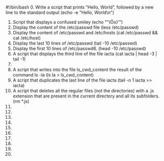 #!/bin/bash
0. Write a script that prints “Hello, World”, followed by a new line to the standard output (echo -e "Hello, World\n")
1. Script that displays a confused smiley (echo "\"(Ôo)'")
2. Display the content of the /etc/passwd file (less /etc/passwd)
3. Display the content of /etc/passwd and /etc/hosts (cat /etc/passwd && cat /etc/host)
4. Display the last 10 lines of /etc/passwd (tail -10 /etc/passwd)
5. Display the first 10 lines of /etc/passwd6. (head -10 /etc/passwd)
6. A script that displays the third line of the file iacta (cat iacta | head -3 | tail -1)
7.
8. A script that writes into the file ls_cwd_content the result of the command ls -la (ls la > ls_cwd_content)
9. A script that duplicates the last line of the file iacta (tail -n 1 iacta >> iacta)
10. A script that deletes all the regular files (not the directories) with a .js extension that are present in the current directory and all its subfolders. (rm *.js)
11.
12.
13.
14.
15.
16.
17.
18.
19.
20.
